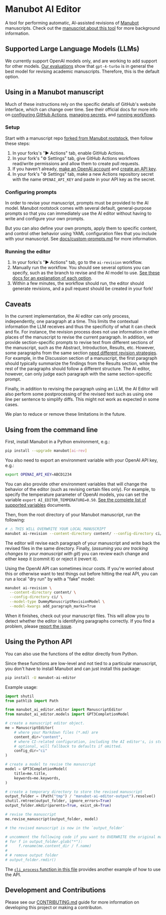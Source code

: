 # Manubot AI Editor

A tool for performing automatic, AI-assisted revisions of [Manubot](https://manubot.org/) manuscripts.
Check out the [manuscript about this tool](https://greenelab.github.io/manubot-gpt-manuscript/) for more background information.

## Supported Large Language Models (LLMs)

We currently support OpenAI models only, and are working to add support for other models.
[Our evaluations](https://github.com/pivlab/manubot-ai-editor-evals) show that `gpt-4-turbo` is in general the best model for revising academic manuscripts.
Therefore, this is the default option.

## Using in a Manubot manuscript

Much of these instructions rely on the specific details of GitHub's website interface, which can change over time.
See their official docs for more info on [configuring GitHub Actions](https://docs.github.com/en/repositories/managing-your-repositorys-settings-and-features/enabling-features-for-your-repository/managing-github-actions-settings-for-a-repository), [managing secrets](https://docs.github.com/en/actions/security-guides/using-secrets-in-github-actions#creating-secrets-for-a-repository), and [running workflows](https://docs.github.com/en/actions/using-workflows/manually-running-a-workflow).

### Setup

Start with a manuscript repo [forked from Manubot rootstock](https://github.com/manubot/rootstock), then follow these steps:

1. In your forks's "▶️ Actions" tab, enable GitHub Actions.
1. In your fork's "⚙️ Settings" tab, give GitHub Actions workflows read/write permissions and allow them to create pull requests.
1. If you haven't already, [make an OpenAI account](https://openai.com/api/) and [create an API key](https://platform.openai.com/api-keys).
1. In your fork's "⚙️ Settings" tab, make a new Actions repository secret with the name `OPENAI_API_KEY` and paste in your API key as the secret.

### Configuring prompts

In order to revise your manuscript, prompts must be provided to the AI model.
Manubot rootstock comes with several default, general-purpose prompts so that you can immediately use the AI editor without having to write and configure your own prompts.

But you can also define your own prompts, apply them to specific content, and control other behavior using YAML configuration files that you include with your manuscript.
See [docs/custom-prompts.md](https://github.com/manubot/manubot-ai-editor/blob/main/docs/custom-prompts.md) for more information.

### Running the editor

1. In your forks's "▶️ Actions" tab, go to the `ai-revision` workflow.
1. Manually run the workflow.
   You should see several options you can specify, such as the branch to revise and the AI model to use.
   [See these docs for an explanation of each option](https://github.com/manubot/manubot?tab=readme-ov-file#ai-assisted-academic-authoring).
1. Within a few minutes, the workflow should run, the editor should generate revisions, and a pull request should be created in your fork!

## Caveats

In the current implementation, the AI editor can only process, independently, one paragraph at a time.
This limits the contextual information the LLM receives and thus the specificity of what it can check and fix.
For instance, the revision process does not use information in other places of the manuscript to revise the current paragraph.
In addition, we provide section-specific prompts to revise text from different sections of the manuscript, such as the Abstract, Introduction, Results, etc.
However, some paragraphs from the same section [need different revision strategies](https://doi.org/10.1371/journal.pcbi.1005619).
For example, in the Discussion section of a manuscript, the first paragraph should typically summarize the findings from the Results section, while the rest of the paragraphs should follow a different structure.
The AI editor, however, can only judge each paragraph with the same section-specific prompt.

Finally, in addition to revising the paragraph using an LLM, the AI Editor will also perform some postprocessing of the revised text such as using one line per sentence to simplify diffs.
This might not work as expected in some cases.

We plan to reduce or remove these limitations in the future.

## Using from the command line

First, install Manubot in a Python environment, e.g.:

```bash
pip install --upgrade manubot[ai-rev]
```

You also need to export an environment variable with your OpenAI API key, e.g.:

```bash
export OPENAI_API_KEY=ABCD1234
```

You can also provide other environment variables that will change the behavior of the editor (such as revising certain files only).
For example, to specify the temperature parameter of OpenAI models, you can set the variable `export AI_EDITOR_TEMPERATURE=0.50`.
[See the complete list of supported variables](https://github.com/manubot/manubot-ai-editor/blob/main/libs/manubot_ai_editor/env_vars.py) documents.

Then, from the root directory of your Manubot manuscript, run the following:

```bash
# ⚠ THIS WILL OVERWRITE YOUR LOCAL MANUSCRIPT
manubot ai-revision --content-directory content/ --config-directory ci/
```

The editor will revise each paragraph of your manuscript and write back the revised files in the same directory.
Finally, (_assuming you are tracking changes to your manuscript with git_) you can review each change and either keep it (commit it) or reject it (revert it).

Using the OpenAI API can sometimes incur costs.
If you're worried about this or otherwise want to test things out before hitting the real API, you can run a local "dry run" by with a "fake" model:

```bash
manubot ai-revision \
  --content-directory content/ \
  --config-directory ci/ \
  --model-type DummyManuscriptRevisionModel \
  --model-kwargs add_paragraph_marks=True
```

When it finishes, check out your manuscript files.
This will allow you to detect whether the editor is identifying paragraphs correctly.
If you find a problem, please [report the issue](https://github.com/manubot/manubot-ai-editor/issues).

## Using the Python API

You can also use the functions of the editor directly from Python.

Since these functions are low-level and not tied to a particular manuscript, you don't have to install Manubot and can just install this package:

```bash
pip install -U manubot-ai-editor
```

Example usage:

```python
import shutil
from pathlib import Path

from manubot_ai_editor.editor import ManuscriptEditor
from manubot_ai_editor.models import GPT3CompletionModel

# create a manuscript editor object.
me = ManuscriptEditor(
    # where your Markdown files (*.md) are
    content_dir="content",
    # where CI-related configuration, including the AI editor's, is stored.
    # optional, will fallback to defaults if omitted.
    config_dir="ci"
)

# create a model to revise the manuscript
model = GPT3CompletionModel(
    title=me.title,
    keywords=me.keywords,
)

# create a temporary directory to store the revised manuscript
output_folder = (Path("tmp") / "manubot-ai-editor-output").resolve()
shutil.rmtree(output_folder, ignore_errors=True)
output_folder.mkdir(parents=True, exist_ok=True)

# revise the manuscript
me.revise_manuscript(output_folder, model)

# the revised manuscript is now in the `output_folder`

# uncomment the following code if you want to OVERWRITE the original manuscript in the content folder with the revised manuscript
# for f in output_folder.glob("*"):
#     f.rename(me.content_dir / f.name)
#
# # remove output folder
# output_folder.rmdir()
```

The [`cli_process` function in this file](https://github.com/manubot/manubot/blob/f62dd4cfdebf67f99f63c9b2e64edeaa591eeb69/manubot/ai_revision/ai_revision_command.py#L7) provides another example of how to use the API.

## Development and Contributions

Please see our [CONTRIBUTING.md](CONTRIBUTING.md) guide for more information on developing this project or making a contributon.
